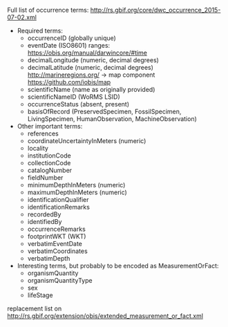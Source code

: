 Full list of occurrence terms: http://rs.gbif.org/core/dwc_occurrence_2015-07-02.xml

* Required terms:
  * occurrenceID (globally unique)
  * eventDate (ISO8601) ranges: https://obis.org/manual/darwincore/#time
  * decimalLongitude (numeric, decimal degrees)
  * decimalLatitude (numeric, decimal degrees) http://marineregions.org/ -> map component https://github.com/iobis/map 
  * scientificName (name as originally provided)
  * scientificNameID (WoRMS LSID)
  * occurrenceStatus (absent, present)
  * basisOfRecord (PreservedSpecimen, FossilSpecimen, LivingSpecimen, HumanObservation, MachineObservation)
* Other important terms:
  * references
  * coordinateUncertaintyInMeters (numeric)
  * locality
  * institutionCode
  * collectionCode
  * catalogNumber
  * fieldNumber
  * minimumDepthInMeters (numeric)
  * maximumDepthInMeters (numeric)
  * identificationQualifier
  * identificationRemarks
  * recordedBy
  * identifiedBy
  * occurrenceRemarks
  * footprintWKT (WKT)
  * verbatimEventDate
  * verbatimCoordinates
  * verbatimDepth
* Interesting terms, but probably to be encoded as MeasurementOrFact:
  * organismQuantity
  * organismQuantityType
  * sex
  * lifeStage

replacement list on http://rs.gbif.org/extension/obis/extended_measurement_or_fact.xml
